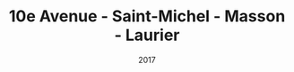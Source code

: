 ---
title: 10e Avenue - Saint-Michel - Masson - Laurier
date: '2017'
type: ruelle_verte
district: 'Rosemont'
position: { lng: -73.57198002217451, lat: 45.55020317363983 }
---